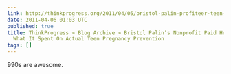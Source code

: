 ```yaml
---
link: http://thinkprogress.org/2011/04/05/bristol-palin-profiteer-teen-pregnancy/
date: 2011-04-06 01:03 UTC
published: true
title: ThinkProgress » Blog Archive » Bristol Palin’s Nonprofit Paid Her Seven Times
  What It Spent On Actual Teen Pregnancy Prevention
tags: []
---
```


990s are awesome.
